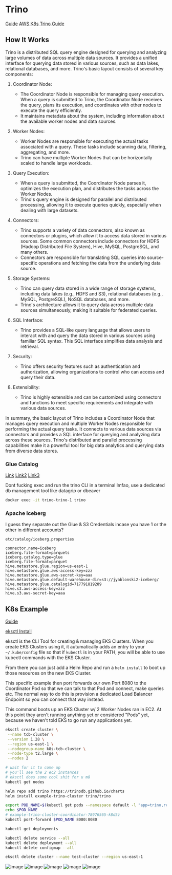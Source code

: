 # Trino
[Guide](https://github.com/trinodb/trino/tree/master/core/docker)
[AWS K8s Trino Guide](https://trino.io/episodes/31.html)

## How It Works
Trino is a distributed SQL query engine designed for querying and analyzing large volumes of data across multiple data sources. It provides a unified interface for querying data stored in various sources, such as data lakes, relational databases, and more. Trino's basic layout consists of several key components:

1. Coordinator Node:
   - The Coordinator Node is responsible for managing query execution. When a query is submitted to Trino, the Coordinator Node receives the query, plans its execution, and coordinates with other nodes to execute the query efficiently.
   - It maintains metadata about the system, including information about the available worker nodes and data sources.

2. Worker Nodes:
   - Worker Nodes are responsible for executing the actual tasks associated with a query. These tasks include scanning data, filtering, aggregating, and more.
   - Trino can have multiple Worker Nodes that can be horizontally scaled to handle large workloads.

3. Query Execution:
   - When a query is submitted, the Coordinator Node parses it, optimizes the execution plan, and distributes the tasks across the Worker Nodes.
   - Trino's query engine is designed for parallel and distributed processing, allowing it to execute queries quickly, especially when dealing with large datasets.

4. Connectors:
   - Trino supports a variety of data connectors, also known as connectors or plugins, which allow it to access data stored in various sources. Some common connectors include connectors for HDFS (Hadoop Distributed File System), Hive, MySQL, PostgreSQL, and many others.
   - Connectors are responsible for translating SQL queries into source-specific operations and fetching the data from the underlying data source.

5. Storage Systems:
   - Trino can query data stored in a wide range of storage systems, including data lakes (e.g., HDFS and S3), relational databases (e.g., MySQL, PostgreSQL), NoSQL databases, and more.
   - Trino's architecture allows it to query data across multiple data sources simultaneously, making it suitable for federated queries.

6. SQL Interface:
   - Trino provides a SQL-like query language that allows users to interact with and query the data stored in various sources using familiar SQL syntax. This SQL interface simplifies data analysis and retrieval.

7. Security:
   - Trino offers security features such as authentication and authorization, allowing organizations to control who can access and query their data.

8. Extensibility:
   - Trino is highly extensible and can be customized using connectors and functions to meet specific requirements and integrate with various data sources.

In summary, the basic layout of Trino includes a Coordinator Node that manages query execution and multiple Worker Nodes responsible for performing the actual query tasks. It connects to various data sources via connectors and provides a SQL interface for querying and analyzing data across these sources. Trino's distributed and parallel processing capabilities make it a powerful tool for big data analytics and querying data from diverse data stores.

### Glue Catalog
[Link](https://trino.io/docs/current/connector/metastores.html#aws-glue-catalog-configuration-properties)
[Link2](https://tabular.io/blog/docker-spark-and-iceberg/)
[Link3](https://github.com/myfjdthink/starrocks-iceberg-docker)

Dont fucking exec and run the trino CLI in a terminal lmfao, use a dedicated db management tool like datagrip or dbeaver
``` sh
docker exec -it trino-trino-1 trino


```


### Apache Iceberg
I guess they separate out the Glue & S3 Credentials incase you have 1 or the other in different accounts?

`etc/catalog/iceberg.properties`
```
connector.name=iceberg
iceberg.file-format=parquets
iceberg.catalog.type=glue
iceberg.file-format=parquet
hive.metastore.glue.region=us-east-1
hive.metastore.glue.aws-access-key=zzz
hive.metastore.glue.aws-secret-key=aaa
hive.metastore.glue.default-warehouse-dir=s3://jyablonski2-iceberg/
hive.metastore.glue.catalogid=717791819289
hive.s3.aws-access-key=zzz
hive.s3.aws-secret-key=aaa
```



## K8s Example
[Guide](https://www.youtube.com/watch?v=v9-mf69xMa0&t=4940s)

[eksctl Install](https://eksctl.io/installation/)

eksctl is the CLI Tool for creating & managing EKS Clusters.  When you create EKS Clusters using it, it autumatically adds an entry to your `~/.kube/config` file so that if `kubectl` is in your PATH, you will be able to use kubectl commands with the EKS Cluster.

From there you can just add a Helm Repo and run a `helm install` to boot up those resources on the new EKS Cluster.

This specific example then port forwards our own Port 8080 to the Coordinator Pod so that we can talk to that Pod and connect, make queries etc.  The normal way to do this is provision a dedicated Load Balancer Endpoint so you can connect that way instead.

This command boots up an EKS Cluster w/ 2 Worker Nodes ran in EC2.  At this point they aren't running anything yet or considered "Pods" yet, because we haven't told EKS to go run any applications yet.
``` sh
eksctl create cluster \
 --name tcb-cluster \
 --version 1.28 \
 --region us-east-1 \
 --nodegroup-name k8s-tcb-cluster \
 --node-type t2.large \
 --nodes 2

# wait for it to come up
# you'll see the 2 ec2 instances
# eksctl does some cool shit for u m8
kubectl get nodes

helm repo add trino https://trinodb.github.io/charts
helm install example-trino-cluster trino/trino

export POD_NAME=$(kubectl get pods --namespace default -l "app=trino,release=tcb,component=coordinator" -o jsonpath="{.items[0].metadata.name}")
echo $POD_NAME
# example-trino-cluster-coordinator-78976565-k8d5z
kubectl port-forward $POD_NAME 8080:8080

kubectl get deployments

kubectl delete service --all
kubectl delete deployment --all
kubectl delete configmap --all

eksctl delete cluster --name test-cluster --region us-east-1
```

![image](https://github.com/jyablonski/jyablonski_praq/assets/16946556/ee47cc03-2310-4739-a083-abe84195121c)
![image](https://github.com/jyablonski/jyablonski_praq/assets/16946556/83818f96-5b66-4eaa-b34f-87056f5c401c)
![image](https://github.com/jyablonski/jyablonski_praq/assets/16946556/de07fb11-09d3-46e2-a4bb-c6d68a03b76d)
![image](https://github.com/jyablonski/jyablonski_praq/assets/16946556/6d2ed064-ad24-4b07-8d81-04900c8740e9)
![image](https://github.com/jyablonski/jyablonski_praq/assets/16946556/d8cf1e29-a677-4c29-976b-6ce3643bbfb4)
